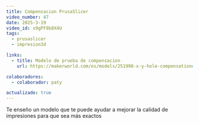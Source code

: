 ```yaml
---
title: Compensacion PrusaSlicer
video_number: 47
date: 2025-3-19
video_id: s9gPF8b8X4U
tags:
  - prusaslicer
  - impresion3d

links:
  - title: Modelo de prueba de compensacion
    url: https://makerworld.com/es/models/251998-x-y-hole-compensation#profileId-268365

colaboradores:
  - colaborador: paty

actualizado: true
---
```


Te enseño un modelo que te puede ayudar a mejorar la calidad de impresiones para que sea más exactos
